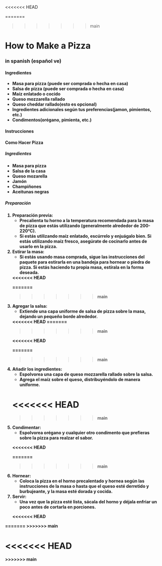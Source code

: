 <<<<<<< HEAD

=======
>>>>>>> main
<h1>How to Make a Pizza</h1>
<h3>in spanish (español ve)</h3>


<b>
<h4>Ingredientes</h4>
<ul>
<li>Masa para pizza (puede ser comprada o hecha en casa)</li>
<li>Salsa de pizza (puede ser comprada o hecha en casa)</li>
<li>Maíz enlatado o cocido</li>
<li>Queso mozzarella rallado</li>
<li>Queso cheddar rallado(esto es opcional)</li>
<li>Ingredientes adicionales según tus preferencias(jamon, pimientos, etc.)</li>
<li>Condimentos(orégano, pimienta, etc.)</li>

</ul>


<h4>Instrucciones</h4>
<h4>Como Hacer Pizza</h4>
<h5> Ingredientes</h5>
<ul> 
<li>Masa para pizza</li>
<li>Salsa de la casa</li>
<li>Queso mozarella</li>
<li>Jamón</li>
<li>Champiñones</li>
<li>Aceitunas negras</li>

</ul>

<h5> Preparación</h5>

<ol>
<li>
Preparación previa:
<ul>
<li>Precalienta tu horno a la temperatura recomendada para la masa de pizza que estás utilizando (generalmente alrededor de 200-220°C).</li>
<li>Si estás utilizando maíz enlatado, escúrrelo y enjuágalo bien. Si estás utilizando maíz fresco, asegúrate de cocinarlo antes de usarlo en la pizza.</li>
</ul>

<li>
Estirar la masa:
<ul>
<li>
Si estás usando masa comprada, sigue las instrucciones del paquete para estirarla en una bandeja para hornear o piedra de pizza. Si estás haciendo tu propia masa, estírala en la forma deseada.
</li>
</ul>
<<<<<<< HEAD

=======
>>>>>>> main
</li>


</li>


<li>
Agregar la salsa:
<ul>
<li>
Extiende una capa uniforme de salsa de pizza sobre la masa, dejando un pequeño borde alrededor.
</li>
</ul>
<<<<<<< HEAD
=======
</li>

>>>>>>> main

</li>



<<<<<<< HEAD
</li>


=======
>>>>>>> main
<li>
Añadir los ingredientes:
<ul>
<li>
Espolvorea una capa de queso mozzarella rallado sobre la salsa.
</li>
<li>
Agrega el maíz sobre el queso, distribuyéndolo de manera uniforme.
</li>
</ul>

<<<<<<< HEAD
=======

>>>>>>> main
</li>
<li>
Condimentar:
<ul>
<li>
Espolvorea orégano y cualquier otro condimento que prefieras sobre la pizza para realzar el sabor.
</li>
</ul>

<<<<<<< HEAD

=======
>>>>>>> main
</li>
<li>
Hornear:
<ul>
<li>
Coloca la pizza en el horno precalentado y hornea según las instrucciones de la masa o hasta que el queso esté derretido y burbujeante, y la masa esté dorada y cocida.
</li>
</ul>
<li>
Servir:
<ul>
<li>
Una vez que la pizza esté lista, sácala del horno y déjala enfriar un poco antes de cortarla en porciones.
</li>
</ul>

<<<<<<< HEAD
</li>
</ol>
=======
>>>>>>> main

</li>
</ol>

<<<<<<< HEAD
=======

</li>
</ol>
>>>>>>> main
